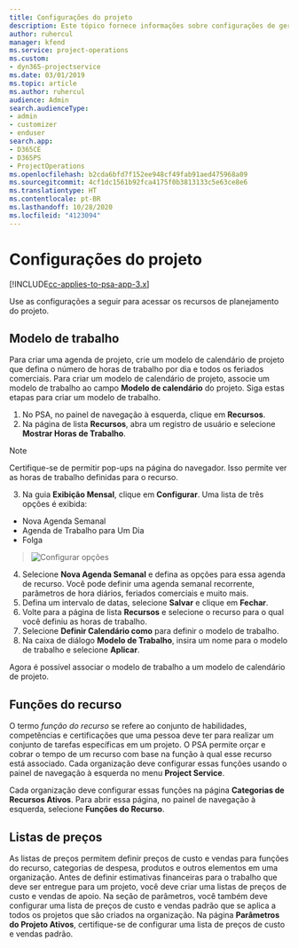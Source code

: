 ```yaml
---
title: Configurações do projeto
description: Este tópico fornece informações sobre configurações de gerenciamento do projeto.
author: ruhercul
manager: kfend
ms.service: project-operations
ms.custom:
- dyn365-projectservice
ms.date: 03/01/2019
ms.topic: article
ms.author: ruhercul
audience: Admin
search.audienceType:
- admin
- customizer
- enduser
search.app:
- D365CE
- D365PS
- ProjectOperations
ms.openlocfilehash: b2cda6bfd7f152ee948cf49fab91aed475968a09
ms.sourcegitcommit: 4cf1dc1561b92fca4175f0b3813133c5e63ce8e6
ms.translationtype: HT
ms.contentlocale: pt-BR
ms.lasthandoff: 10/28/2020
ms.locfileid: "4123094"
---
```

# <a name="project-settings"></a>Configurações do projeto

[!INCLUDE[cc-applies-to-psa-app-3.x](../includes/cc-applies-to-psa-app-3x.md)]

Use as configurações a seguir para acessar os recursos de planejamento do projeto.

## <a name="work-template"></a>Modelo de trabalho

Para criar uma agenda de projeto, crie um modelo de calendário de projeto que defina o número de horas de trabalho por dia e todos os feriados comerciais. Para criar um modelo de calendário de projeto, associe um modelo de trabalho ao campo **Modelo de calendário** do projeto. Siga estas etapas para criar um modelo de trabalho.

1. No PSA, no painel de navegação à esquerda, clique em **Recursos**. 
2. Na página de lista **Recursos**, abra um registro de usuário e selecione **Mostrar Horas de Trabalho**.

  > [!NOTE]
  > Certifique-se de permitir pop-ups na página do navegador. Isso permite ver as horas de trabalho definidas para o recurso.
  
3. Na guia **Exibição Mensal**, clique em **Configurar**. Uma lista de três opções é exibida: 

  - Nova Agenda Semanal
  - Agenda de Trabalho para Um Dia
  - Folga

> ![Configurar opções](media/project-13.png)

4. Selecione **Nova Agenda Semanal** e defina as opções para essa agenda de recurso. Você pode definir uma agenda semanal recorrente, parâmetros de hora diários, feriados comerciais e muito mais.
5. Defina um intervalo de datas, selecione **Salvar** e clique em **Fechar**. 
6. Volte para a página de lista **Recursos** e selecione o recurso para o qual você definiu as horas de trabalho. 
7. Selecione **Definir Calendário como** para definir o modelo de trabalho. 
8. Na caixa de diálogo **Modelo de Trabalho**, insira um nome para o modelo de trabalho e selecione **Aplicar**. 

Agora é possível associar o modelo de trabalho a um modelo de calendário de projeto.

## <a name="resource-roles"></a>Funções do recurso

O termo *função do recurso* se refere ao conjunto de habilidades, competências e certificações que uma pessoa deve ter para realizar um conjunto de tarefas específicas em um projeto. O PSA permite orçar e cobrar o tempo de um recurso com base na função à qual esse recurso está associado. Cada organização deve configurar essas funções usando o painel de navegação à esquerda no menu **Project Service**.

Cada organização deve configurar essas funções na página **Categorias de Recursos Ativos**. Para abrir essa página, no painel de navegação à esquerda, selecione **Funções do Recurso**.

## <a name="price-lists"></a>Listas de preços

As listas de preços permitem definir preços de custo e vendas para funções do recurso, categorias de despesa, produtos e outros elementos em uma organização. Antes de definir estimativas financeiras para o trabalho que deve ser entregue para um projeto, você deve criar uma listas de preços de custo e vendas de apoio. Na seção de parâmetros, você também deve configurar uma lista de preços de custo e vendas padrão que se aplica a todos os projetos que são criados na organização. Na página **Parâmetros do Projeto Ativos**, certifique-se de configurar uma lista de preços de custo e vendas padrão.
